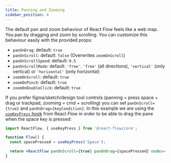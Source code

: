 ```yaml
---
title: Panning and Zooming
sidebar_position: 4
---
```


The default pan and zoom behaviour of React Flow feels like a web map. You pan by dragging and zoom by scrolling. You can customize this behaviour easily with the provided props:

- `panOnDrag`: default: `true`
- `panOnScroll`: default: `false` (Overwrites `zoomOnScroll`)
- `panOnScrollSpeed`: default: `0.5`
- `panOnScrollMode`: default: `'free'`. `'free'` (all directions), `'vertical'` (only vertical) or `'horizontal'` (only horizontal)
- `zoomOnScroll`: default: `true`
- `zoomOnPinch`: default: `true`
- `zoomOnDoubleClick`: default: `true`

If you prefer figma/sketch/design tool controls (panning = press space + drag or trackpad, zooming = cmd + scrolling) you can set `panOnScroll={true}` and `panOnDrag={keyCondition}`. In this example we are using the [`useKeyPress` hook](/docs/api/hooks/use-key-press) from React Flow in order to be able to drag the pane when the space key is pressed:

```jsx
import ReactFlow, { useKeyPress } from '@react-flow/core';

function Flow() {
  const spacePressed = useKeyPress('Space');

  return <ReactFlow panOnScroll={true} panOnDrag={spacePressed} nodes={[]} edges={[]} />;
}
```
